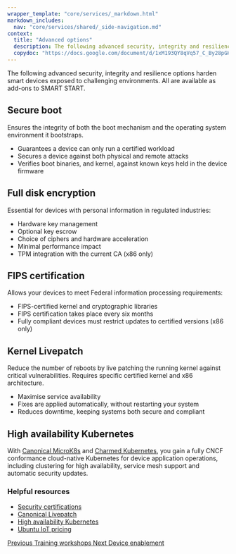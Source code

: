 ```yaml
---
wrapper_template: "core/services/_markdown.html"
markdown_includes:
  nav: "core/services/shared/_side-navigation.md"
context:
  title: "Advanced options"
  description: The following advanced security, integrity and resilience options harden smart devices exposed to challenging environments. All are available as add-ons to SMART START.
  copydoc: "https://docs.google.com/document/d/1xM193QY8qVq57_C_By28pGHDJKZleN49JwelrZzZJWw/edit"
---
```


The following advanced security, integrity and resilience options harden smart devices exposed to challenging environments. All are available as add-ons to SMART START.

## Secure boot

Ensures the integrity of both the boot mechanism and the operating system environment it bootstraps.

- Guarantees a device can only run a certified workload
- Secures a device against both physical and remote attacks
- Verifies boot binaries, and kernel, against known keys held in the device firmware

## Full disk encryption

Essential for devices with personal information in regulated industries:

- Hardware key management
- Optional key escrow
- Choice of ciphers and hardware acceleration
- Minimal performance impact
- TPM integration with the current CA (x86 only)

## FIPS certification

Allows your devices to meet Federal information processing requirements:

- FIPS-certified kernel and cryptographic libraries
- FIPS certification takes place every six months
- Fully compliant devices must restrict updates to certified versions
  (x86 only)

## Kernel Livepatch

Reduce the number of reboots by live patching the running kernel against critical vulnerabilities. Requires specific certified kernel and x86 architecture.

- Maximise service availability
- Fixes are applied automatically, without restarting your system
- Reduces downtime, keeping systems both secure and compliant

## High availability Kubernetes

With [Canonical MicroK8s](https://microk8s.io/) and [Charmed Kubernetes](/kubernetes), you gain a fully CNCF conformance cloud-native Kubernetes for device application operations, including clustering for high availability, service mesh support and automatic security updates.

### Helpful resources

- [Security certifications](/security/certifications)
- [Canonical Livepatch](/livepatch)
- [High availability Kubernetes](/kubernetes)
- [Ubuntu IoT pricing](/pricing/devices)

<footer class="p-article-pagination">
  <a class="p-article-pagination__link--previous" href="/core/services/guide/training-workshops">
    <span class="p-article-pagination__label">Previous</span>
    <span class="p-article-pagination__title">Training workshops</span>
  </a>
  <a class="p-article-pagination__link--next" href="/core/services/guide/device-enablement">
    <span class="p-article-pagination__label">Next</span>
    <span class="p-article-pagination__title">Device enablement</span>
  </a>
</footer>

